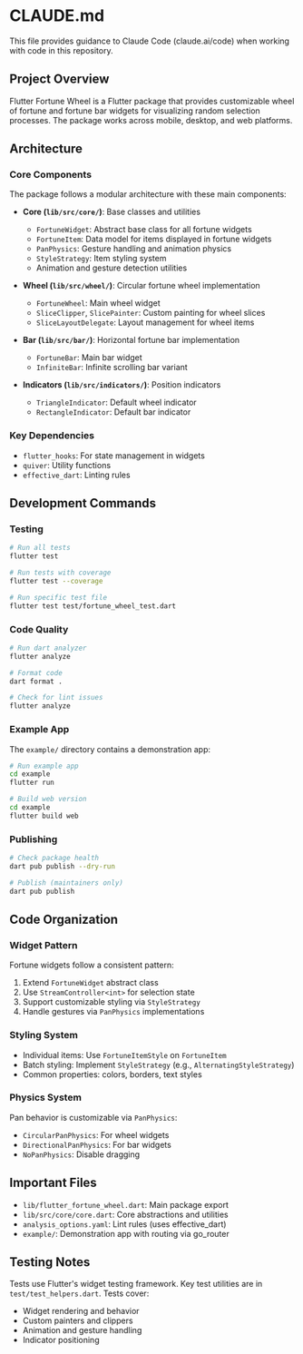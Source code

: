 # CLAUDE.md

This file provides guidance to Claude Code (claude.ai/code) when working with code in this repository.

## Project Overview

Flutter Fortune Wheel is a Flutter package that provides customizable wheel of fortune and fortune bar widgets for visualizing random selection processes. The package works across mobile, desktop, and web platforms.

## Architecture

### Core Components

The package follows a modular architecture with these main components:

- **Core (`lib/src/core/`)**: Base classes and utilities
  - `FortuneWidget`: Abstract base class for all fortune widgets
  - `FortuneItem`: Data model for items displayed in fortune widgets
  - `PanPhysics`: Gesture handling and animation physics
  - `StyleStrategy`: Item styling system
  - Animation and gesture detection utilities

- **Wheel (`lib/src/wheel/`)**: Circular fortune wheel implementation
  - `FortuneWheel`: Main wheel widget
  - `SliceClipper`, `SlicePainter`: Custom painting for wheel slices
  - `SliceLayoutDelegate`: Layout management for wheel items

- **Bar (`lib/src/bar/`)**: Horizontal fortune bar implementation
  - `FortuneBar`: Main bar widget
  - `InfiniteBar`: Infinite scrolling bar variant

- **Indicators (`lib/src/indicators/`)**: Position indicators
  - `TriangleIndicator`: Default wheel indicator
  - `RectangleIndicator`: Default bar indicator

### Key Dependencies

- `flutter_hooks`: For state management in widgets
- `quiver`: Utility functions
- `effective_dart`: Linting rules

## Development Commands

### Testing
```bash
# Run all tests
flutter test

# Run tests with coverage
flutter test --coverage

# Run specific test file
flutter test test/fortune_wheel_test.dart
```

### Code Quality
```bash
# Run dart analyzer
flutter analyze

# Format code
dart format .

# Check for lint issues
flutter analyze
```

### Example App
The `example/` directory contains a demonstration app:

```bash
# Run example app
cd example
flutter run

# Build web version
cd example
flutter build web
```

### Publishing
```bash
# Check package health
dart pub publish --dry-run

# Publish (maintainers only)
dart pub publish
```

## Code Organization

### Widget Pattern
Fortune widgets follow a consistent pattern:
1. Extend `FortuneWidget` abstract class
2. Use `StreamController<int>` for selection state
3. Support customizable styling via `StyleStrategy`
4. Handle gestures via `PanPhysics` implementations

### Styling System
- Individual items: Use `FortuneItemStyle` on `FortuneItem`
- Batch styling: Implement `StyleStrategy` (e.g., `AlternatingStyleStrategy`)
- Common properties: colors, borders, text styles

### Physics System
Pan behavior is customizable via `PanPhysics`:
- `CircularPanPhysics`: For wheel widgets
- `DirectionalPanPhysics`: For bar widgets  
- `NoPanPhysics`: Disable dragging

## Important Files

- `lib/flutter_fortune_wheel.dart`: Main package export
- `lib/src/core/core.dart`: Core abstractions and utilities
- `analysis_options.yaml`: Lint rules (uses effective_dart)
- `example/`: Demonstration app with routing via go_router

## Testing Notes

Tests use Flutter's widget testing framework. Key test utilities are in `test/test_helpers.dart`. Tests cover:
- Widget rendering and behavior
- Custom painters and clippers
- Animation and gesture handling
- Indicator positioning